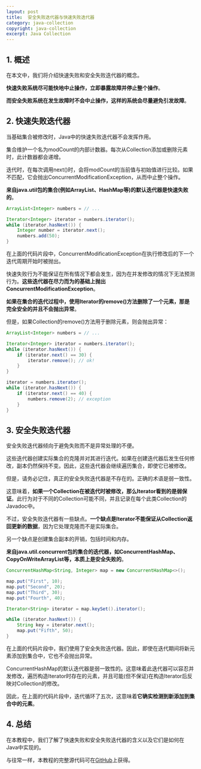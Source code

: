 ```yaml
---
layout: post
title:  安全失败迭代器与快速失败迭代器
category: java-collection
copyright: java-collection
excerpt: Java Collection
---
```


## 1. 概述

在本文中，我们将介绍快速失败和安全失败迭代器的概念。

**快速失败系统尽可能快地中止操作，立即暴露故障并停止整个操作**。

**而安全失败系统在发生故障时不会中止操作，这样的系统会尽量避免引发故障**。

## 2. 快速失败迭代器

当基础集合被修改时，Java中的快速失败迭代器不会发挥作用。

集合维护一个名为modCount的内部计数器。每次从Collection添加或删除元素时，此计数器都会递增。

迭代时，在每次调用next()时，会将modCount的当前值与初始值进行比较。如果不匹配，它会抛出ConcurrentModificationException，从而中止整个操作。

**来自java.util包的集合(例如ArrayList、HashMap等)的默认迭代器是快速失败的**。

```java
ArrayList<Integer> numbers = // ...

Iterator<Integer> iterator = numbers.iterator();
while (iterator.hasNext()) {
    Integer number = iterator.next();
    numbers.add(50);
}
```

在上面的代码片段中，ConcurrentModificationException在执行修改后的下一个迭代周期开始时被抛出。

快速失败行为不能保证在所有情况下都会发生，因为在并发修改的情况下无法预测行为。**这些迭代器在尽力而为的基础上抛出ConcurrentModificationException**。

**如果在集合的迭代过程中，使用Iterator的remove()方法删除了一个元素，那是完全安全的并且不会抛出异常**。

但是，如果Collection的remove()方法用于删除元素，则会抛出异常：

```java
ArrayList<Integer> numbers = // ...

Iterator<Integer> iterator = numbers.iterator();
while (iterator.hasNext()) {
    if (iterator.next() == 30) {
        iterator.remove(); // ok!
    }
}

iterator = numbers.iterator();
while (iterator.hasNext()) {
    if (iterator.next() == 40) {
        numbers.remove(2); // exception
    }
}
```

## 3. 安全失败迭代器

安全失败迭代器倾向于避免失败而不是异常处理的不便。

这些迭代器创建实际集合的克隆并对其进行迭代。如果在创建迭代器后发生任何修改，副本仍然保持不变。因此，这些迭代器会继续遍历集合，即使它已被修改。

但是，请务必记住，真正的安全失败迭代器是不存在的。正确的术语是弱一致性。

这意味着，**如果一个Collection在被迭代时被修改，那么Iterator看到的是弱保证**。此行为对于不同的Collection可能不同，并且记录在每个此类Collection的Javadoc中。

不过，安全失败迭代器有一些缺点。**一个缺点是Iterator不能保证从Collection返回更新的数据**，因为它处理克隆而不是实际集合。

另一个缺点是创建集合副本的开销，包括时间和内存。

**来自java.util.concurrent包的集合的迭代器，如ConcurrentHashMap、CopyOnWriteArrayList等，本质上是安全失败的**。

```java
ConcurrentHashMap<String, Integer> map = new ConcurrentHashMap<>();

map.put("First", 10);
map.put("Second", 20);
map.put("Third", 30);
map.put("Fourth", 40);

Iterator<String> iterator = map.keySet().iterator();

while (iterator.hasNext()) {
    String key = iterator.next();
    map.put("Fifth", 50);
}
```

在上面的代码片段中，我们使用了安全失败迭代器。因此，即使在迭代期间将新元素添加到集合中，它也不会抛出异常。

ConcurrentHashMap的默认迭代器是弱一致性的。这意味着此迭代器可以容忍并发修改，遍历构造Iterator时存在的元素，并且可能(但不保证)在构造Iterator后反映对Collection的修改。

因此，在上面的代码片段中，迭代循环了五次，这意味着**它确实检测到新添加到集合中的元素**。

## 4. 总结

在本教程中，我们了解了快速失败和安全失败迭代器的含义以及它们是如何在Java中实现的。

与往常一样，本教程的完整源代码可在[GitHub](https://github.com/tuyucheng7/taketoday-tutorial4j/tree/master/java-core-modules/java-collections-3)上获得。